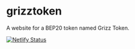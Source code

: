 # grizztoken
A website for a BEP20 token named Grizz Token.

[![Netlify Status](https://api.netlify.com/api/v1/badges/f1cdf7b4-52d1-4eca-bdb3-796e8d131196/deploy-status)](https://app.netlify.com/sites/grizzchange/deploys)
